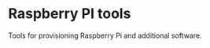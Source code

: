 Raspberry PI tools
==================

Tools for provisioning Raspberry Pi and additional software.
